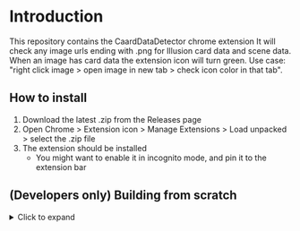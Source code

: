 # Introduction
This repository contains the CaardDataDetector chrome extension
It will check any image urls ending with .png for Illusion card data and scene data.  When an image has card data the extension icon will turn green.
Use case: "right click image > open image in new tab > check icon color in that tab".



## How to install
1. Download the latest .zip from the Releases page
2. Open Chrome > Extension icon > Manage Extensions > Load unpacked > select the .zip file
3. The extension should be installed
    - You might want to enable it in incognito mode, and pin it to the extension bar



## (Developers only) Building from scratch
<details>
    <summary>Click to expand</summary>
How to build this project
- Install NodeJs
- Run `npm install --force` from this project's root
    - You will need Webpack 5 installed globally as well for the next step
- Run `npm run watch` to build and watch for changes


How to install the Unpacked extension
- If you have not built the app above, you need to do that first
- Open Chrome > Extension icon > Manage Extensions > Load unpacked
- Select the `{root}/client/build` output folder    
- The extension should now be installed
</details>